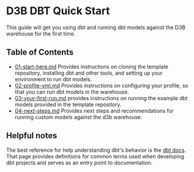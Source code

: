 # D3B DBT Quick Start

This guide will get you using dbt and running dbt models against the D3B
warehouse for the first time.

## Table of Contents

- [01-start-here.md](./01-start-here.md) Provides instructions on cloning the
  template repository, installing dbt and other tools, and setting up your
  environment to run dbt models.
- [02-profile-yml.md](./02-profile-yml.md) Provides instructions on configuring
  your profile, so that you can run dbt models in the warehouse.
- [03-your-first-run.md](./03-your-first-run.md) provides instructions on
  running the example dbt models provided in the template repository.
- [04-next-steps.md](./04-next-steps.md) Provides next steps and
  recommendations for running custom models against the d3b warehouse.

## Helpful notes

The best reference for help understanding dbt's behavior is the
[dbt docs](https://docs.getdbt.com/docs/build/projects). That page provides
definitions for common terms used when developing dbt projects and serves as
an entry point to documentation.
